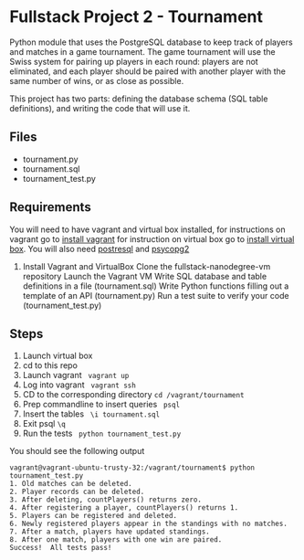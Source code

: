 

# Fullstack Project 2 - Tournament
Python module that uses the PostgreSQL database to keep track of players and matches in a game tournament.
The game tournament will use the Swiss system for pairing up players in each round: players are not eliminated, and each player should be paired with another player with the same number of wins, or as close as possible.

This project has two parts: defining the database schema (SQL table definitions), and writing the code that will use it.

## Files
* tournament.py
* tournament.sql
* tournament_test.py

## Requirements
You will need to have vagrant and virtual box installed, for instructions on vagrant go to [install vagrant](https://www.vagrantup.com/) for instruction on virtual box go to [install virtual box](https://www.virtualbox.org/).
You will also need [postresql](https://wiki.postgresql.org/wiki/Detailed_installation_guides) and [psycopg2](https://pypi.python.org/pypi/psycopg2)
1. Install Vagrant and VirtualBox
Clone the fullstack-nanodegree-vm repository
Launch the Vagrant VM
Write SQL database and table definitions in a file (tournament.sql)
Write Python functions filling out a template of an API (tournament.py)
Run a test suite to verify your code (tournament_test.py)

## Steps

1. Launch virtual box
2. cd to this repo
3. Launch vagrant ``` vagrant up```
4. Log into vagrant ``` vagrant ssh```
5. CD to the corresponding directory ``` cd /vagrant/tournament ```
6. Prep commandline to insert queries ``` psql```
7. Insert the tables ``` \i tournament.sql```
8. Exit psql ``` \q ```
9. Run the tests ``` python tournament_test.py```

You should see the following output <br>
```
vagrant@vagrant-ubuntu-trusty-32:/vagrant/tournament$ python tournament_test.py 
1. Old matches can be deleted.
2. Player records can be deleted.
3. After deleting, countPlayers() returns zero.
4. After registering a player, countPlayers() returns 1.
5. Players can be registered and deleted.
6. Newly registered players appear in the standings with no matches.
7. After a match, players have updated standings.
8. After one match, players with one win are paired.
Success!  All tests pass!
```
